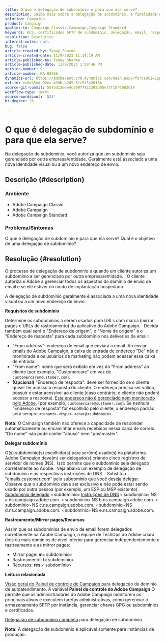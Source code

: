 ```yaml
---
title: O que é delegação de subdomínio e para que ela serve?
description: Saiba mais sobre a delegação de subdomínio, a finalidade e a meta.
solution: Campaign
product: Campaign
applies-to: Campaign Classic,Campaign,Campaign Standard
keywords: KCS, certificados SFTP de subdomínio, delegação, email, resposta, Campanha
resolution: Resolution
internal-notes: null
bug: false
article-created-by: Tanay Sharma .
article-created-date: 11/9/2023 11:14:29 AM
article-published-by: Tanay Sharma .
article-published-date: 11/9/2023 1:59:46 PM
version-number: 9
article-number: KA-08266
dynamics-url: https://adobe-ent.crm.dynamics.com/main.aspx?forceUCI=1&pagetype=entityrecord&etn=knowledgearticle&id=dbe40925-f17e-ee11-8179-6045bd0065b6
exl-id: ec0ab5ed-92ea-430b-b285-3fc513b2618b
source-git-commit: 587bd12eee4c59977122393de5e73f15f6062614
workflow-type: tm+mt
source-wordcount: '523'
ht-degree: 2%

---
```


# O que é delegação de subdomínio e para que ela serve?


Na delegação de subdomínio, você autoriza que um subdomínio seja gerenciado por outra empresa/entidade. Geralmente está associado a uma nova identidade visual ou a um novo endereço de envio.

## Descrição {#description}


### Ambiente

- Adobe Campaign Classic
- Adobe Campaign
- Adobe Campaign Standard




### Problema/Sintomas

O que é delegação de subdomínio e para que ela serve? Qual é o objetivo de uma delegação de subdomínio?


## Resolução {#resolution}


O processo de delegação de subdomínio é quando um cliente autoriza um subdomínio a ser gerenciado por outra empresa/entidade.  
O cliente autoriza o Adobe a gerenciar todos os aspectos do domínio de envio de email e se ele estiver no modo de implantação hospedado.

A delegação de subdomínio geralmente é associada a uma nova identidade visual ou a um novo endereço de envio.

<b>Requisitos de subdomínio</b>

Determine os subdomínios a serem usados para URLs com marca (mirror pages e URLs de rastreamento) do aplicativo do Adobe Campaign.  
Decida também qual será o &quot;Endereço de origem&quot;, o &quot;Nome de origem&quot; e o &quot;Endereço de resposta&quot; para cada subdomínio nos deliveries de email:

- &quot;From address&quot;: endereço de email que enviará o email. Ao enviar emails do Adobe Campaign, a caixa de entrada de endereço &quot;De&quot; não é monitorada e os usuários de marketing não podem acessar essa caixa de entrada.
- &quot;From name&quot;: nome que será exibido em vez do &quot;From address&quot; ao cliente (por exemplo, &quot;Customercare&quot; em vez de `customercare@customer.com`).
- <b>(Opcional)</b> &quot;Endereço de resposta&quot;: deve ser fornecido se o cliente quiser ter acesso à resposta do cliente. O endereço precisa ser válido, possuir e estar acessível ao cliente (caso contrário, o cliente não poderá acessar a resposta). <u>Este endereço não é gerenciado nem monitorado pelo Adobe</u>, (por exemplo, `customercare@customer.com`). Se nenhum &quot;Endereço de resposta&quot; for escolhido pelo cliente, o endereço padrão será sempre `<tenant>-<type>-<env>@<subdomain>`.


<b>Nota:</b> O Campaign também não oferece a capacidade de responder automaticamente ou encaminhar emails recebidos nessa caixa de correio. &quot;Do nome&quot; não pode conter &quot;abuso&quot; nem &quot;postmaster&quot;.

<b>Delegar subdomínio</b>

O(s) subdomínio(s) escolhido(s) para ser(em) usado(s) na plataforma Adobe Campaign deve(m) ser delegado(s) criando cinco registros de servidor de nomes (NS). 
Isso permite que o subdomínio seja delegado corretamente ao Adobe.  Veja abaixo um exemplo de delegação de subdomínio e as respectivas instruções de DNS.  
Substitua &quot;emails.customer.com&quot; pelo subdomínio que você deseja delegar.  
Observe que o subdomínio deve ser exclusivo e não pode estar sendo usado por outra pessoa (por exemplo, um ESP ou MSP existente).
 
<u>Subdomínio delegado</u>
`<` subdomínio`>`
<u>Instruções de DNS</u>
`<` subdomínio`>`  NS a.ns.campaign.adobe.com.
`<` subdomínio`>`  NS b.ns.campaign.adobe.com.
`<` subdomínio`>`  NS c.ns.campaign.adobe.com.
`<` subdomínio`>`  NS d.ns.campaign.adobe.com.
`<` subdomínio`>`  NS e.ns.campaign.adobe.com.

<b>Rastreamento/Mirror pages/Recursos</b>

Assim que os subdomínios de envio de email forem delegados corretamente na Adobe Campaign, a equipe de TechOps do Adobe criará dois ou mais domínios de nível inferior para gerenciar independentemente o rastreamento e as mirror pages:

- Mirror page: <b>m</b>`<` subdomínio`>`
- Rastreamento: <b>t</b>`<` subdomínio`>`
- Recursos: <b>res.</b>`<` subdomínio`>`




<b>Leitura relacionada</b>

[Visão geral do Painel de controle do Campaign](https://experienceleague.adobe.com/docs/campaign-classic-learn/control-panel/control-panel-overview.html?lang=pt-BR) para delegação de domínio de autoatendimento. A variável <b>Painel de controle do Adobe Campaign</b> O permite que os administradores do Adobe Campaign monitorem os principais ativos e executem tarefas administrativas, como gerenciar o armazenamento SFTP por instância, gerenciar chaves GPG ou subdomínios e certificados.

[Delegação de subdomínio completa](https://experienceleague.adobe.com/docs/campaign-classic-learn/control-panel/subdomains-and-certificates/subdomain-delegation.html) para delegação de subdomínio.

<b>Nota:</b> A delegação de subdomínio é aplicável somente para instâncias de produção.
